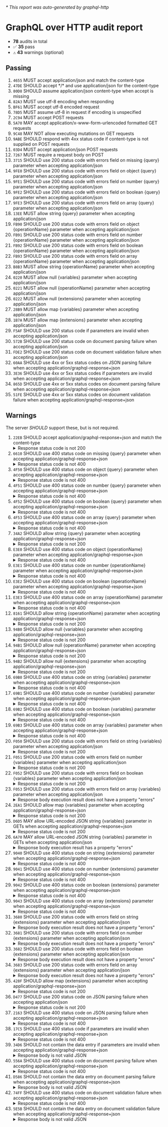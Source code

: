 <i>* This report was auto-generated by graphql-http</i>

<h1>GraphQL over HTTP audit report</h1>

<ul>
<li><b>78</b> audits in total</li>
<li><span style="font-family: monospace">✅</span> <b>35</b> pass</li>
<li><span style="font-family: monospace">⚠️</span> <b>43</b> warnings (optional)</li>
</ul>

<h2>Passing</h2>
<ol>
<li><code>4655</code> MUST accept application/json and match the content-type</li>
<li><code>47DE</code> SHOULD accept */* and use application/json for the content-type</li>
<li><code>80D8</code> SHOULD assume application/json content-type when accept is missing</li>
<li><code>82A3</code> MUST use utf-8 encoding when responding</li>
<li><code>BF61</code> MUST accept utf-8 encoded request</li>
<li><code>78D5</code> MUST assume utf-8 in request if encoding is unspecified</li>
<li><code>2C94</code> MUST accept POST requests</li>
<li><code>5A70</code> MAY accept application/x-www-form-urlencoded formatted GET requests</li>
<li><code>9C48</code> MAY NOT allow executing mutations on GET requests</li>
<li><code>9ABE</code> SHOULD respond with 4xx status code if content-type is not supplied on POST requests</li>
<li><code>03D4</code> MUST accept application/json POST requests</li>
<li><code>7267</code> MUST require a request body on POST</li>
<li><code>3715</code> SHOULD use 200 status code with errors field on missing {query} parameter when accepting application/json</li>
<li><code>9FE0</code> SHOULD use 200 status code with errors field on object {query} parameter when accepting application/json</li>
<li><code>9FE1</code> SHOULD use 200 status code with errors field on number {query} parameter when accepting application/json</li>
<li><code>9FE2</code> SHOULD use 200 status code with errors field on boolean {query} parameter when accepting application/json</li>
<li><code>9FE3</code> SHOULD use 200 status code with errors field on array {query} parameter when accepting application/json</li>
<li><code>13EE</code> MUST allow string {query} parameter when accepting application/json</li>
<li><code>FB90</code> SHOULD use 200 status code with errors field on object {operationName} parameter when accepting application/json</li>
<li><code>FB91</code> SHOULD use 200 status code with errors field on number {operationName} parameter when accepting application/json</li>
<li><code>FB92</code> SHOULD use 200 status code with errors field on boolean {operationName} parameter when accepting application/json</li>
<li><code>FB93</code> SHOULD use 200 status code with errors field on array {operationName} parameter when accepting application/json</li>
<li><code>B8B3</code> MUST allow string {operationName} parameter when accepting application/json</li>
<li><code>0220</code> MUST allow null {variables} parameter when accepting application/json</li>
<li><code>0221</code> MUST allow null {operationName} parameter when accepting application/json</li>
<li><code>0222</code> MUST allow null {extensions} parameter when accepting application/json</li>
<li><code>28B9</code> MUST allow map {variables} parameter when accepting application/json</li>
<li><code>1B7A</code> MUST allow map {extensions} parameter when accepting application/json</li>
<li><code>F5AF</code> SHOULD use 200 status code if parameters are invalid when accepting application/json</li>
<li><code>572B</code> SHOULD use 200 status code on document parsing failure when accepting application/json</li>
<li><code>FDE2</code> SHOULD use 200 status code on document validation failure when accepting application/json</li>
<li><code>60AA</code> SHOULD use 4xx or 5xx status codes on JSON parsing failure when accepting application/graphql-response+json</li>
<li><code>3E36</code> SHOULD use 4xx or 5xx status codes if parameters are invalid when accepting application/graphql-response+json</li>
<li><code>865D</code> SHOULD use 4xx or 5xx status codes on document parsing failure when accepting application/graphql-response+json</li>
<li><code>51FE</code> SHOULD use 4xx or 5xx status codes on document validation failure when accepting application/graphql-response+json</li>
</ol>

<h2>Warnings</h2>
The server <i>SHOULD</i> support these, but is not required.
<ol>
<li><code>22EB</code> SHOULD accept application/graphql-response+json and match the content-type
<details>
<summary>Response status code is not 200</summary>
<pre><code class="lang-json">{
  "statusText": "Not Acceptable",
  "status": 406,
  "headers": {
    "vary": "Accept-Encoding",
    "date": "<timestamp>",
    "content-type": "text/plain;charset=UTF-8",
    "content-length": "14"
  },
  "body": "Not Acceptable"
}
</code></pre>
</details>
</li>
<li><code>6610</code> SHOULD use 400 status code on missing {query} parameter when accepting application/graphql-response+json
<details>
<summary>Response status code is not 400</summary>
<pre><code class="lang-json">{
  "statusText": "Not Acceptable",
  "status": 406,
  "headers": {
    "vary": "Accept-Encoding",
    "date": "<timestamp>",
    "content-type": "text/plain;charset=UTF-8",
    "content-length": "14"
  },
  "body": "Not Acceptable"
}
</code></pre>
</details>
</li>
<li><code>4F50</code> SHOULD use 400 status code on object {query} parameter when accepting application/graphql-response+json
<details>
<summary>Response status code is not 400</summary>
<pre><code class="lang-json">{
  "statusText": "Not Acceptable",
  "status": 406,
  "headers": {
    "vary": "Accept-Encoding",
    "date": "<timestamp>",
    "content-type": "text/plain;charset=UTF-8",
    "content-length": "14"
  },
  "body": "Not Acceptable"
}
</code></pre>
</details>
</li>
<li><code>4F51</code> SHOULD use 400 status code on number {query} parameter when accepting application/graphql-response+json
<details>
<summary>Response status code is not 400</summary>
<pre><code class="lang-json">{
  "statusText": "Not Acceptable",
  "status": 406,
  "headers": {
    "vary": "Accept-Encoding",
    "date": "<timestamp>",
    "content-type": "text/plain;charset=UTF-8",
    "content-length": "14"
  },
  "body": "Not Acceptable"
}
</code></pre>
</details>
</li>
<li><code>4F52</code> SHOULD use 400 status code on boolean {query} parameter when accepting application/graphql-response+json
<details>
<summary>Response status code is not 400</summary>
<pre><code class="lang-json">{
  "statusText": "Not Acceptable",
  "status": 406,
  "headers": {
    "vary": "Accept-Encoding",
    "date": "<timestamp>",
    "content-type": "text/plain;charset=UTF-8",
    "content-length": "14"
  },
  "body": "Not Acceptable"
}
</code></pre>
</details>
</li>
<li><code>4F53</code> SHOULD use 400 status code on array {query} parameter when accepting application/graphql-response+json
<details>
<summary>Response status code is not 400</summary>
<pre><code class="lang-json">{
  "statusText": "Not Acceptable",
  "status": 406,
  "headers": {
    "vary": "Accept-Encoding",
    "date": "<timestamp>",
    "content-type": "text/plain;charset=UTF-8",
    "content-length": "14"
  },
  "body": "Not Acceptable"
}
</code></pre>
</details>
</li>
<li><code>34A2</code> SHOULD allow string {query} parameter when accepting application/graphql-response+json
<details>
<summary>Response status code is not 200</summary>
<pre><code class="lang-json">{
  "statusText": "Not Acceptable",
  "status": 406,
  "headers": {
    "vary": "Accept-Encoding",
    "date": "<timestamp>",
    "content-type": "text/plain;charset=UTF-8",
    "content-length": "14"
  },
  "body": "Not Acceptable"
}
</code></pre>
</details>
</li>
<li><code>E3E0</code> SHOULD use 400 status code on object {operationName} parameter when accepting application/graphql-response+json
<details>
<summary>Response status code is not 400</summary>
<pre><code class="lang-json">{
  "statusText": "Not Acceptable",
  "status": 406,
  "headers": {
    "vary": "Accept-Encoding",
    "date": "<timestamp>",
    "content-type": "text/plain;charset=UTF-8",
    "content-length": "14"
  },
  "body": "Not Acceptable"
}
</code></pre>
</details>
</li>
<li><code>E3E1</code> SHOULD use 400 status code on number {operationName} parameter when accepting application/graphql-response+json
<details>
<summary>Response status code is not 400</summary>
<pre><code class="lang-json">{
  "statusText": "Not Acceptable",
  "status": 406,
  "headers": {
    "vary": "Accept-Encoding",
    "date": "<timestamp>",
    "content-type": "text/plain;charset=UTF-8",
    "content-length": "14"
  },
  "body": "Not Acceptable"
}
</code></pre>
</details>
</li>
<li><code>E3E2</code> SHOULD use 400 status code on boolean {operationName} parameter when accepting application/graphql-response+json
<details>
<summary>Response status code is not 400</summary>
<pre><code class="lang-json">{
  "statusText": "Not Acceptable",
  "status": 406,
  "headers": {
    "vary": "Accept-Encoding",
    "date": "<timestamp>",
    "content-type": "text/plain;charset=UTF-8",
    "content-length": "14"
  },
  "body": "Not Acceptable"
}
</code></pre>
</details>
</li>
<li><code>E3E3</code> SHOULD use 400 status code on array {operationName} parameter when accepting application/graphql-response+json
<details>
<summary>Response status code is not 400</summary>
<pre><code class="lang-json">{
  "statusText": "Not Acceptable",
  "status": 406,
  "headers": {
    "vary": "Accept-Encoding",
    "date": "<timestamp>",
    "content-type": "text/plain;charset=UTF-8",
    "content-length": "14"
  },
  "body": "Not Acceptable"
}
</code></pre>
</details>
</li>
<li><code>8161</code> SHOULD allow string {operationName} parameter when accepting application/graphql-response+json
<details>
<summary>Response status code is not 200</summary>
<pre><code class="lang-json">{
  "statusText": "Not Acceptable",
  "status": 406,
  "headers": {
    "vary": "Accept-Encoding",
    "date": "<timestamp>",
    "content-type": "text/plain;charset=UTF-8",
    "content-length": "14"
  },
  "body": "Not Acceptable"
}
</code></pre>
</details>
</li>
<li><code>94B0</code> SHOULD allow null {variables} parameter when accepting application/graphql-response+json
<details>
<summary>Response status code is not 200</summary>
<pre><code class="lang-json">{
  "statusText": "Not Acceptable",
  "status": 406,
  "headers": {
    "vary": "Accept-Encoding",
    "date": "<timestamp>",
    "content-type": "text/plain;charset=UTF-8",
    "content-length": "14"
  },
  "body": "Not Acceptable"
}
</code></pre>
</details>
</li>
<li><code>94B1</code> SHOULD allow null {operationName} parameter when accepting application/graphql-response+json
<details>
<summary>Response status code is not 200</summary>
<pre><code class="lang-json">{
  "statusText": "Not Acceptable",
  "status": 406,
  "headers": {
    "vary": "Accept-Encoding",
    "date": "<timestamp>",
    "content-type": "text/plain;charset=UTF-8",
    "content-length": "14"
  },
  "body": "Not Acceptable"
}
</code></pre>
</details>
</li>
<li><code>94B2</code> SHOULD allow null {extensions} parameter when accepting application/graphql-response+json
<details>
<summary>Response status code is not 200</summary>
<pre><code class="lang-json">{
  "statusText": "Not Acceptable",
  "status": 406,
  "headers": {
    "vary": "Accept-Encoding",
    "date": "<timestamp>",
    "content-type": "text/plain;charset=UTF-8",
    "content-length": "14"
  },
  "body": "Not Acceptable"
}
</code></pre>
</details>
</li>
<li><code>69B0</code> SHOULD use 400 status code on string {variables} parameter when accepting application/graphql-response+json
<details>
<summary>Response status code is not 400</summary>
<pre><code class="lang-json">{
  "statusText": "Not Acceptable",
  "status": 406,
  "headers": {
    "vary": "Accept-Encoding",
    "date": "<timestamp>",
    "content-type": "text/plain;charset=UTF-8",
    "content-length": "14"
  },
  "body": "Not Acceptable"
}
</code></pre>
</details>
</li>
<li><code>69B1</code> SHOULD use 400 status code on number {variables} parameter when accepting application/graphql-response+json
<details>
<summary>Response status code is not 400</summary>
<pre><code class="lang-json">{
  "statusText": "Not Acceptable",
  "status": 406,
  "headers": {
    "vary": "Accept-Encoding",
    "date": "<timestamp>",
    "content-type": "text/plain;charset=UTF-8",
    "content-length": "14"
  },
  "body": "Not Acceptable"
}
</code></pre>
</details>
</li>
<li><code>69B2</code> SHOULD use 400 status code on boolean {variables} parameter when accepting application/graphql-response+json
<details>
<summary>Response status code is not 400</summary>
<pre><code class="lang-json">{
  "statusText": "Not Acceptable",
  "status": 406,
  "headers": {
    "vary": "Accept-Encoding",
    "date": "<timestamp>",
    "content-type": "text/plain;charset=UTF-8",
    "content-length": "14"
  },
  "body": "Not Acceptable"
}
</code></pre>
</details>
</li>
<li><code>69B3</code> SHOULD use 400 status code on array {variables} parameter when accepting application/graphql-response+json
<details>
<summary>Response status code is not 400</summary>
<pre><code class="lang-json">{
  "statusText": "Not Acceptable",
  "status": 406,
  "headers": {
    "vary": "Accept-Encoding",
    "date": "<timestamp>",
    "content-type": "text/plain;charset=UTF-8",
    "content-length": "14"
  },
  "body": "Not Acceptable"
}
</code></pre>
</details>
</li>
<li><code>F050</code> SHOULD use 200 status code with errors field on string {variables} parameter when accepting application/json
<details>
<summary>Response status code is not 200</summary>
<pre><code class="lang-json">{
  "statusText": "Bad Request",
  "status": 400,
  "headers": {
    "vary": "Accept-Encoding",
    "date": "<timestamp>",
    "content-type": "text/plain;charset=UTF-8",
    "content-length": "42",
    "content-encoding": "gzip"
  },
  "body": "Malformed Request Body"
}
</code></pre>
</details>
</li>
<li><code>F051</code> SHOULD use 200 status code with errors field on number {variables} parameter when accepting application/json
<details>
<summary>Response status code is not 200</summary>
<pre><code class="lang-json">{
  "statusText": "Bad Request",
  "status": 400,
  "headers": {
    "vary": "Accept-Encoding",
    "date": "<timestamp>",
    "content-type": "text/plain;charset=UTF-8",
    "content-length": "42",
    "content-encoding": "gzip"
  },
  "body": "Malformed Request Body"
}
</code></pre>
</details>
</li>
<li><code>F052</code> SHOULD use 200 status code with errors field on boolean {variables} parameter when accepting application/json
<details>
<summary>Response status code is not 200</summary>
<pre><code class="lang-json">{
  "statusText": "Bad Request",
  "status": 400,
  "headers": {
    "vary": "Accept-Encoding",
    "date": "<timestamp>",
    "content-type": "text/plain;charset=UTF-8",
    "content-length": "42",
    "content-encoding": "gzip"
  },
  "body": "Malformed Request Body"
}
</code></pre>
</details>
</li>
<li><code>F053</code> SHOULD use 200 status code with errors field on array {variables} parameter when accepting application/json
<details>
<summary>Response body execution result does not have a property "errors"</summary>
<pre><code class="lang-json">{
  "statusText": "OK",
  "status": 200,
  "headers": {
    "vary": "Accept-Encoding",
    "date": "<timestamp>",
    "content-type": "application/json",
    "content-length": "59",
    "content-encoding": "gzip"
  },
  "body": {
    "data": {
      "__typename": "Query"
    }
  }
}
</code></pre>
</details>
</li>
<li><code>2EA1</code> SHOULD allow map {variables} parameter when accepting application/graphql-response+json
<details>
<summary>Response status code is not 200</summary>
<pre><code class="lang-json">{
  "statusText": "Not Acceptable",
  "status": 406,
  "headers": {
    "vary": "Accept-Encoding",
    "date": "<timestamp>",
    "content-type": "text/plain;charset=UTF-8",
    "content-length": "14"
  },
  "body": "Not Acceptable"
}
</code></pre>
</details>
</li>
<li><code>D6D5</code> MAY allow URL-encoded JSON string {variables} parameter in GETs when accepting application/graphql-response+json
<details>
<summary>Response status code is not 200</summary>
<pre><code class="lang-json">{
  "statusText": "Not Acceptable",
  "status": 406,
  "headers": {
    "vary": "Accept-Encoding",
    "date": "<timestamp>",
    "content-type": "text/plain;charset=UTF-8",
    "content-length": "14"
  },
  "body": "Not Acceptable"
}
</code></pre>
</details>
</li>
<li><code>6A70</code> MAY allow URL-encoded JSON string {variables} parameter in GETs when accepting application/json
<details>
<summary>Response body execution result has a property "errors"</summary>
<pre><code class="lang-json">{
  "statusText": "OK",
  "status": 200,
  "headers": {
    "vary": "Accept-Encoding",
    "date": "<timestamp>",
    "content-type": "application/json",
    "content-length": "163",
    "content-encoding": "gzip"
  },
  "body": {
    "errors": [
      {
        "message": "Variable \"$name\" of required type \"String!\" was not provided.",
        "locations": [
          {
            "line": 1,
            "column": 12
          }
        ]
      }
    ]
  }
}
</code></pre>
</details>
</li>
<li><code>9040</code> SHOULD use 400 status code on string {extensions} parameter when accepting application/graphql-response+json
<details>
<summary>Response status code is not 400</summary>
<pre><code class="lang-json">{
  "statusText": "Not Acceptable",
  "status": 406,
  "headers": {
    "vary": "Accept-Encoding",
    "date": "<timestamp>",
    "content-type": "text/plain;charset=UTF-8",
    "content-length": "14"
  },
  "body": "Not Acceptable"
}
</code></pre>
</details>
</li>
<li><code>9041</code> SHOULD use 400 status code on number {extensions} parameter when accepting application/graphql-response+json
<details>
<summary>Response status code is not 400</summary>
<pre><code class="lang-json">{
  "statusText": "Not Acceptable",
  "status": 406,
  "headers": {
    "vary": "Accept-Encoding",
    "date": "<timestamp>",
    "content-type": "text/plain;charset=UTF-8",
    "content-length": "14"
  },
  "body": "Not Acceptable"
}
</code></pre>
</details>
</li>
<li><code>9042</code> SHOULD use 400 status code on boolean {extensions} parameter when accepting application/graphql-response+json
<details>
<summary>Response status code is not 400</summary>
<pre><code class="lang-json">{
  "statusText": "Not Acceptable",
  "status": 406,
  "headers": {
    "vary": "Accept-Encoding",
    "date": "<timestamp>",
    "content-type": "text/plain;charset=UTF-8",
    "content-length": "14"
  },
  "body": "Not Acceptable"
}
</code></pre>
</details>
</li>
<li><code>9043</code> SHOULD use 400 status code on array {extensions} parameter when accepting application/graphql-response+json
<details>
<summary>Response status code is not 400</summary>
<pre><code class="lang-json">{
  "statusText": "Not Acceptable",
  "status": 406,
  "headers": {
    "vary": "Accept-Encoding",
    "date": "<timestamp>",
    "content-type": "text/plain;charset=UTF-8",
    "content-length": "14"
  },
  "body": "Not Acceptable"
}
</code></pre>
</details>
</li>
<li><code>3680</code> SHOULD use 200 status code with errors field on string {extensions} parameter when accepting application/json
<details>
<summary>Response body execution result does not have a property "errors"</summary>
<pre><code class="lang-json">{
  "statusText": "OK",
  "status": 200,
  "headers": {
    "vary": "Accept-Encoding",
    "date": "<timestamp>",
    "content-type": "application/json",
    "content-length": "59",
    "content-encoding": "gzip"
  },
  "body": {
    "data": {
      "__typename": "Query"
    }
  }
}
</code></pre>
</details>
</li>
<li><code>3681</code> SHOULD use 200 status code with errors field on number {extensions} parameter when accepting application/json
<details>
<summary>Response body execution result does not have a property "errors"</summary>
<pre><code class="lang-json">{
  "statusText": "OK",
  "status": 200,
  "headers": {
    "vary": "Accept-Encoding",
    "date": "<timestamp>",
    "content-type": "application/json",
    "content-length": "59",
    "content-encoding": "gzip"
  },
  "body": {
    "data": {
      "__typename": "Query"
    }
  }
}
</code></pre>
</details>
</li>
<li><code>3682</code> SHOULD use 200 status code with errors field on boolean {extensions} parameter when accepting application/json
<details>
<summary>Response body execution result does not have a property "errors"</summary>
<pre><code class="lang-json">{
  "statusText": "OK",
  "status": 200,
  "headers": {
    "vary": "Accept-Encoding",
    "date": "<timestamp>",
    "content-type": "application/json",
    "content-length": "59",
    "content-encoding": "gzip"
  },
  "body": {
    "data": {
      "__typename": "Query"
    }
  }
}
</code></pre>
</details>
</li>
<li><code>3683</code> SHOULD use 200 status code with errors field on array {extensions} parameter when accepting application/json
<details>
<summary>Response body execution result does not have a property "errors"</summary>
<pre><code class="lang-json">{
  "statusText": "OK",
  "status": 200,
  "headers": {
    "vary": "Accept-Encoding",
    "date": "<timestamp>",
    "content-type": "application/json",
    "content-length": "59",
    "content-encoding": "gzip"
  },
  "body": {
    "data": {
      "__typename": "Query"
    }
  }
}
</code></pre>
</details>
</li>
<li><code>428F</code> SHOULD allow map {extensions} parameter when accepting application/graphql-response+json
<details>
<summary>Response status code is not 200</summary>
<pre><code class="lang-json">{
  "statusText": "Not Acceptable",
  "status": 406,
  "headers": {
    "vary": "Accept-Encoding",
    "date": "<timestamp>",
    "content-type": "text/plain;charset=UTF-8",
    "content-length": "14"
  },
  "body": "Not Acceptable"
}
</code></pre>
</details>
</li>
<li><code>D477</code> SHOULD use 200 status code on JSON parsing failure when accepting application/json
<details>
<summary>Response status code is not 200</summary>
<pre><code class="lang-json">{
  "statusText": "Bad Request",
  "status": 400,
  "headers": {
    "vary": "Accept-Encoding",
    "date": "<timestamp>",
    "content-type": "text/plain;charset=UTF-8",
    "content-length": "42",
    "content-encoding": "gzip"
  },
  "body": "Malformed Request Body"
}
</code></pre>
</details>
</li>
<li><code>2163</code> SHOULD use 400 status code on JSON parsing failure when accepting application/graphql-response+json
<details>
<summary>Response status code is not 400</summary>
<pre><code class="lang-json">{
  "statusText": "Not Acceptable",
  "status": 406,
  "headers": {
    "vary": "Accept-Encoding",
    "date": "<timestamp>",
    "content-type": "text/plain;charset=UTF-8",
    "content-length": "14"
  },
  "body": "Not Acceptable"
}
</code></pre>
</details>
</li>
<li><code>17C5</code> SHOULD use 400 status code if parameters are invalid when accepting application/graphql-response+json
<details>
<summary>Response status code is not 400</summary>
<pre><code class="lang-json">{
  "statusText": "Not Acceptable",
  "status": 406,
  "headers": {
    "vary": "Accept-Encoding",
    "date": "<timestamp>",
    "content-type": "text/plain;charset=UTF-8",
    "content-length": "14"
  },
  "body": "Not Acceptable"
}
</code></pre>
</details>
</li>
<li><code>34D6</code> SHOULD not contain the data entry if parameters are invalid when accepting application/graphql-response+json
<details>
<summary>Response body is not valid JSON</summary>
<pre><code class="lang-json">{
  "statusText": "Not Acceptable",
  "status": 406,
  "headers": {
    "vary": "Accept-Encoding",
    "date": "<timestamp>",
    "content-type": "text/plain;charset=UTF-8",
    "content-length": "14"
  },
  "body": null
}
</code></pre>
</details>
</li>
<li><code>556A</code> SHOULD use 400 status code on document parsing failure when accepting application/graphql-response+json
<details>
<summary>Response status code is not 400</summary>
<pre><code class="lang-json">{
  "statusText": "Not Acceptable",
  "status": 406,
  "headers": {
    "vary": "Accept-Encoding",
    "date": "<timestamp>",
    "content-type": "text/plain;charset=UTF-8",
    "content-length": "14"
  },
  "body": "Not Acceptable"
}
</code></pre>
</details>
</li>
<li><code>D586</code> SHOULD not contain the data entry on document parsing failure when accepting application/graphql-response+json
<details>
<summary>Response body is not valid JSON</summary>
<pre><code class="lang-json">{
  "statusText": "Not Acceptable",
  "status": 406,
  "headers": {
    "vary": "Accept-Encoding",
    "date": "<timestamp>",
    "content-type": "text/plain;charset=UTF-8",
    "content-length": "14"
  },
  "body": null
}
</code></pre>
</details>
</li>
<li><code>74FF</code> SHOULD use 400 status code on document validation failure when accepting application/graphql-response+json
<details>
<summary>Response status code is not 400</summary>
<pre><code class="lang-json">{
  "statusText": "Not Acceptable",
  "status": 406,
  "headers": {
    "vary": "Accept-Encoding",
    "date": "<timestamp>",
    "content-type": "text/plain;charset=UTF-8",
    "content-length": "14"
  },
  "body": "Not Acceptable"
}
</code></pre>
</details>
</li>
<li><code>5E5B</code> SHOULD not contain the data entry on document validation failure when accepting application/graphql-response+json
<details>
<summary>Response body is not valid JSON</summary>
<pre><code class="lang-json">{
  "statusText": "Not Acceptable",
  "status": 406,
  "headers": {
    "vary": "Accept-Encoding",
    "date": "<timestamp>",
    "content-type": "text/plain;charset=UTF-8",
    "content-length": "14"
  },
  "body": null
}
</code></pre>
</details>
</li>
</ol>

